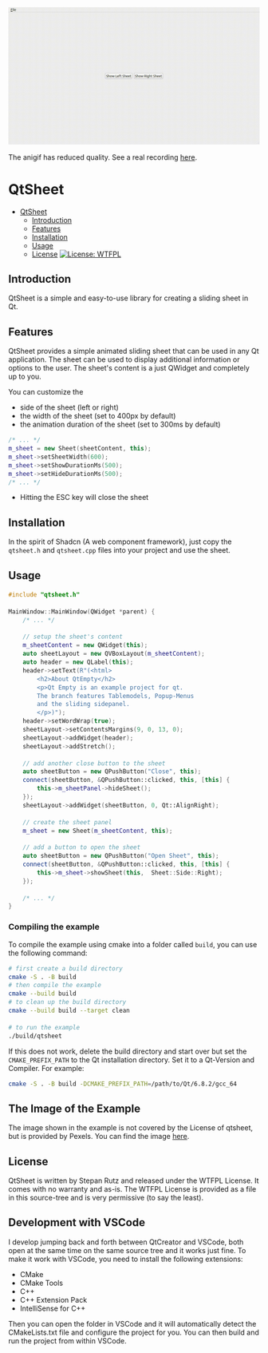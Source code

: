 
![QtSheet Example](public/cast_qtsheet.gif)

The anigif has reduced quality. See a real recording [here](https://github.com/srutz/qtsheet/raw/refs/heads/main/public/cast_qtsheet.mp4).

# QtSheet


- [QtSheet](#qtsheet)
  - [Introduction](#introduction)
  - [Features](#features)
  - [Installation](#installation)
  - [Usage](#usage)
  - [License](#license)
[![License: WTFPL](https://img.shields.io/badge/License-WTFPL-blue.svg)](http://www.wtfpl.net/about/)

## Introduction

QtSheet is a simple and easy-to-use library for creating a sliding sheet in Qt.

## Features

QtSheet provides a simple animated sliding sheet that can be used in any Qt application. The sheet can be used to display additional information or options to the user. The sheet's content is a just QWidget and completely up to you.

You can customize the 

- side of the sheet (left or right)
- the width of the sheet (set to 400px by default)
- the animation duration of the sheet  (set to 300ms by default)

```cpp
/* ... */
m_sheet = new Sheet(sheetContent, this);
m_sheet->setSheetWidth(600);
m_sheet->setShowDurationMs(500);
m_sheet->setHideDurationMs(500);
/* ... */
```

- Hitting the ESC key will close the sheet

## Installation

In the spirit of Shadcn (A web component framework), just copy the ```qtsheet.h``` and ```qtsheet.cpp``` files into your project and use the sheet.

## Usage

```cpp
#include "qtsheet.h"

MainWindow::MainWindow(QWidget *parent) {
    /* ... */

    // setup the sheet's content
    m_sheetContent = new QWidget(this);
    auto sheetLayout = new QVBoxLayout(m_sheetContent);
    auto header = new QLabel(this);
    header->setText(R"(<html>
        <h2>About QtEmpty</h2>
        <p>Qt Empty is an example project for qt.
        The branch features Tablemodels, Popup-Menus
        and the sliding sidepanel.
        </p>)");
    header->setWordWrap(true);
    sheetLayout->setContentsMargins(9, 0, 13, 0);
    sheetLayout->addWidget(header);
    sheetLayout->addStretch();

    // add another close button to the sheet
    auto sheetButton = new QPushButton("Close", this);
    connect(sheetButton, &QPushButton::clicked, this, [this] {
        this->m_sheetPanel->hideSheet();
    });
    sheetLayout->addWidget(sheetButton, 0, Qt::AlignRight);

    // create the sheet panel
    m_sheet = new Sheet(m_sheetContent, this);

    // add a button to open the sheet
    auto sheetButton = new QPushButton("Open Sheet", this);
    connect(sheetButton, &QPushButton::clicked, this, [this] {
        this->m_sheet->showSheet(this,  Sheet::Side::Right);
    });    

    /* ... */
}
```

### Compiling the example

To compile the example using cmake into a folder called `build`, you can use the following command:

```bash
# first create a build directory
cmake -S . -B build
# then compile the example
cmake --build build
# to clean up the build directory
cmake --build build --target clean

# to run the example
./build/qtsheet
```

If this does not work, delete the build directory and start over but set the `CMAKE_PREFIX_PATH` to the Qt installation directory. Set it to a Qt-Version and Compiler. For example:

```bash
cmake -S . -B build -DCMAKE_PREFIX_PATH=/path/to/Qt/6.8.2/gcc_64
```

## The Image of the Example

The image shown in the example is not covered by the License of qtsheet, but is provided by Pexels. You can find the image [here](https://www.pexels.com/photo/white-printer-paper-590011/).


## License

QtSheet is written by Stepan Rutz and released under the WTFPL License. It comes with no warranty and as-is.
The WTFPL License is provided as a file in this source-tree and is very permissive (to say the least).

## Development with VSCode

I develop jumping back and forth between QtCreator and VSCode, both open at the same time on the same source tree and it works just fine. To make it work with VSCode, you need to install the following extensions:

- CMake
- CMake Tools
- C++
- C++ Extension Pack
- IntelliSense for C++

Then you can open the folder in VSCode and it will automatically detect the CMakeLists.txt file and configure the project for you. You can then build and run the project from within VSCode.



